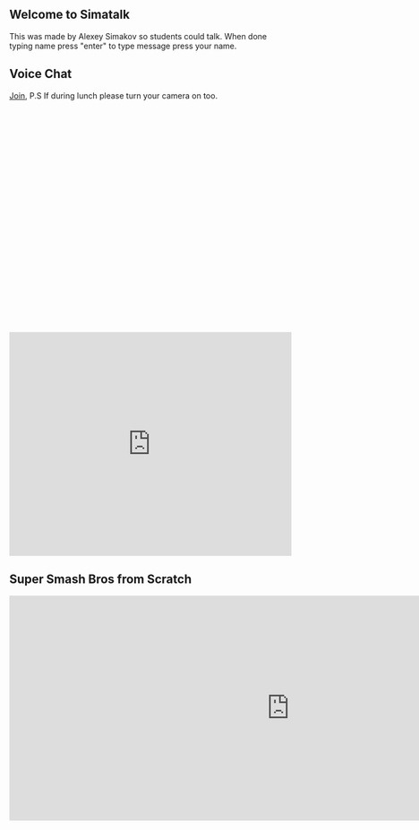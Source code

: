 ## Welcome to Simatalk

This was made by Alexey Simakov so students could talk. When done typing name press "enter"
to type message press your name.

## Voice Chat

[Join](https://talky.io/simatalk), P.S If during lunch please turn your camera on too.

<div id="tlkio" data-channel="student-talk" data-theme="theme--minimal" style="width:100%;height:400;"></div><script async src="http://tlk.io/embed.js" type="text/javascript"></script>

<iframe src="https://tlk.io/student-talk" width="100%" height="400" frameborder="0" scrolling="no"></iframe>

## Super Smash Bros from Scratch
<iframe src="https://scratch.mit.edu/projects/318927435/embed" allowtransparency="true" width="1000" height="402" frameborder="0" scrolling="no" allowfullscreen></iframe>
